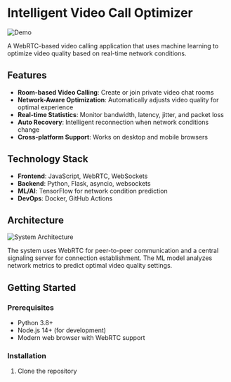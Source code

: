 # Intelligent Video Call Optimizer

![Demo](docs/images/demo.gif)

A WebRTC-based video calling application that uses machine learning to optimize video quality based on real-time network conditions.

## Features

- **Room-based Video Calling**: Create or join private video chat rooms
- **Network-Aware Optimization**: Automatically adjusts video quality for optimal experience
- **Real-time Statistics**: Monitor bandwidth, latency, jitter, and packet loss
- **Auto Recovery**: Intelligent reconnection when network conditions change
- **Cross-platform Support**: Works on desktop and mobile browsers

## Technology Stack

- **Frontend**: JavaScript, WebRTC, WebSockets
- **Backend**: Python, Flask, asyncio, websockets
- **ML/AI**: TensorFlow for network condition prediction
- **DevOps**: Docker, GitHub Actions

## Architecture

![System Architecture](docs/images/architecture.png)

The system uses WebRTC for peer-to-peer communication and a central signaling server for connection establishment. The ML model analyzes network metrics to predict optimal video quality settings.

## Getting Started

### Prerequisites

- Python 3.8+
- Node.js 14+ (for development)
- Modern web browser with WebRTC support

### Installation

1. Clone the repository
